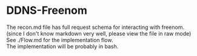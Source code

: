 # DDNS-Freenom
The recon.md file has full request schema for interacting with freenom. (since I don't know markdown very well, please view the file in raw mode)<br />
See ./Flow.md for the implementation flow. <br />
The implementation will be probably in bash.
